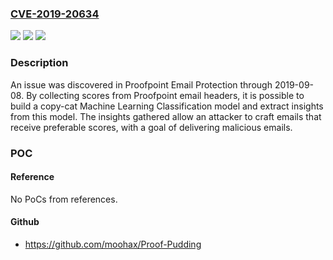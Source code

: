 ### [CVE-2019-20634](https://cve.mitre.org/cgi-bin/cvename.cgi?name=CVE-2019-20634)
![](https://img.shields.io/static/v1?label=Product&message=n%2Fa&color=blue)
![](https://img.shields.io/static/v1?label=Version&message=n%2Fa&color=blue)
![](https://img.shields.io/static/v1?label=Vulnerability&message=n%2Fa&color=brighgreen)

### Description

An issue was discovered in Proofpoint Email Protection through 2019-09-08. By collecting scores from Proofpoint email headers, it is possible to build a copy-cat Machine Learning Classification model and extract insights from this model. The insights gathered allow an attacker to craft emails that receive preferable scores, with a goal of delivering malicious emails.

### POC

#### Reference
No PoCs from references.

#### Github
- https://github.com/moohax/Proof-Pudding

